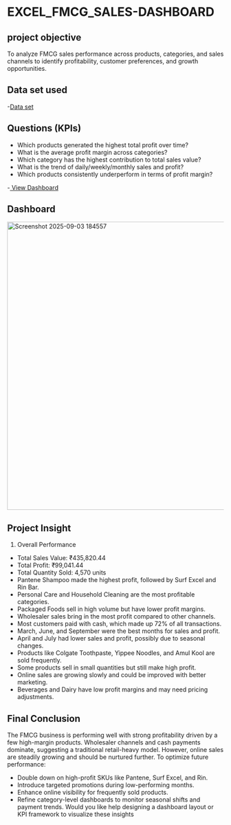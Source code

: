 # EXCEL_FMCG_SALES-DASHBOARD
## project objective
To analyze FMCG sales performance across products, categories, and sales channels to identify profitability, customer preferences, and growth opportunities.

## Data set used
-<a href = "https://github.com/SMOHAN2004/EXCEL_FMCG_SALES-DASHBOARD/blob/main/FMCG%20data%20Analysis.xlsx">Data set</a>

## Questions  (KPIs)

- Which products generated the highest total profit over time?
- What is the average profit margin across categories?
- Which category has the highest contribution to total sales value?
- What is the trend of daily/weekly/monthly sales and profit?
- Which products consistently underperform in terms of profit margin?

-<a href = "https://github.com/SMOHAN2004/EXCEL_FMCG_SALES-DASHBOARD/blob/main/dash%20board%20FMCG.png"> View Dashboard </a>

## Dashboard
<img width="1120" height="670" alt="Screenshot 2025-09-03 184557" src="https://github.com/user-attachments/assets/a9e38fc9-4efd-4c26-b3bb-ce7780da697b" />

## Project Insight
1. Overall Performance
- Total Sales Value: ₹435,820.44
- Total Profit: ₹99,041.44
- Total Quantity Sold: 4,570 units
- Pantene Shampoo made the highest profit, followed by Surf Excel and Rin Bar.
- Personal Care and Household Cleaning are the most profitable categories.
- Packaged Foods sell in high volume but have lower profit margins.
- Wholesaler sales bring in the most profit compared to other channels.
- Most customers paid with cash, which made up 72% of all transactions.
- March, June, and September were the best months for sales and profit.
- April and July had lower sales and profit, possibly due to seasonal changes.
- Products like Colgate Toothpaste, Yippee Noodles, and Amul Kool are sold frequently.
- Some products sell in small quantities but still make high profit.
- Online sales are growing slowly and could be improved with better marketing.
- Beverages and Dairy have low profit margins and may need pricing adjustments.

## Final Conclusion
The FMCG business is performing well with strong profitability driven by a few high-margin products. Wholesaler channels and cash payments dominate, suggesting a traditional retail-heavy model. However, online sales are steadily growing and should be nurtured further.
To optimize future performance:
- Double down on high-profit SKUs like Pantene, Surf Excel, and Rin.
- Introduce targeted promotions during low-performing months.
- Enhance online visibility for frequently sold products.
- Refine category-level dashboards to monitor seasonal shifts and payment trends.
Would you like help designing a dashboard layout or KPI framework to visualize these insights



